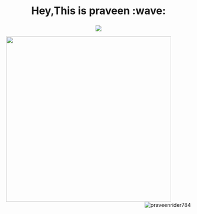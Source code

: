 <h1 align="center">Hey,This is praveen :wave:</h1>
<h3 align="center"></h3>
<center>
<img src="https://komarev.com/ghpvc/?username=praveenrider784"/>
  </center>
<p align="left">
  <img align="left" src="https://github-readme-stats.vercel.app/api?username=praveenrider784&theme=radical&count_private=true&include_all_commits=true&show_icons=true&custom_title=%23%20GitHub%20Stats%20%E2%9C%85" width="450px"  />
</p>
<br><br><br><br><br><br><br>
<img align="right" margin="30px"src="https://github-readme-streak-stats.herokuapp.com/?user=praveenrider784&theme=dark" alt="praveenrider784" />






